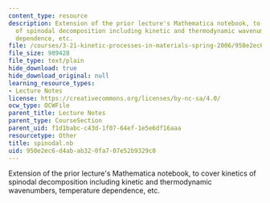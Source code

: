 ```yaml
---
content_type: resource
description: Extension of the prior lecture's Mathematica notebook, to cover kinetics
  of spinodal decomposition including kinetic and thermodynamic wavenumbers, temperature
  dependence, etc.
file: /courses/3-21-kinetic-processes-in-materials-spring-2006/950e2ec6d4abab320fa707e52b9329c0_spinodal.nb
file_size: 989428
file_type: text/plain
hide_download: true
hide_download_original: null
learning_resource_types:
- Lecture Notes
license: https://creativecommons.org/licenses/by-nc-sa/4.0/
ocw_type: OCWFile
parent_title: Lecture Notes
parent_type: CourseSection
parent_uid: f1d1babc-c43d-1f07-64ef-1e5e6df16aaa
resourcetype: Other
title: spinodal.nb
uid: 950e2ec6-d4ab-ab32-0fa7-07e52b9329c0
---
```

Extension of the prior lecture's Mathematica notebook, to cover kinetics of spinodal decomposition including kinetic and thermodynamic wavenumbers, temperature dependence, etc.